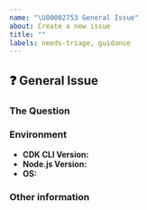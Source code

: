 ```yaml
---
name: "\U00002753 General Issue"
about: Create a new issue
title: ""
labels: needs-triage, guidance
---
```

## :question: General Issue



### The Question
<!--
Ask your question here. Include any details relevant. Make sure you are not
falling prey to the [X/Y problem][2]!

[2]: http://xyproblem.info
-->

### Environment

  - **CDK CLI Version:** <!-- Output of `cdk version` -->
  - **Node.js Version:** <!-- Version of Node.js (run the command `node -v`) -->
  - **OS:** <!-- [all | Windows 10 | OSX Mojave | Ubuntu | etc... ] -->

### Other information
<!-- e.g. detailed explanation, stacktraces, related issues, suggestions on how to fix, links for us to have context, eg. associated pull-request, stackoverflow, gitter, etc -->